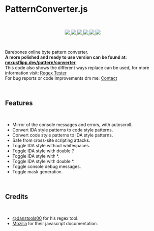 # PatternConverter.js

<br>

<p align="center"> 
     <a href="#" target="_blank"> <img src="https://img.shields.io/tokei/lines/github/Nexusflipp/PatternConverter.js"/> </a>
    <a href="#" target="_blank"> <img src="https://img.shields.io/github/issues/Nexusflipp/PatternConverter.js"/> </a>
    <a href="#" target="_blank"> <img src="https://img.shields.io/github/languages/top/Nexusflipp/PatternConverter.js"/> </a> 
    <a href="#" target="_blank"> <img src="https://img.shields.io/github/languages/count/Nexusflipp/PatternConverter.js"/> </a> 
    <a href="#" target="_blank"> <img src="https://img.shields.io/github/last-commit/Nexusflipp/PatternConverter.js"/> </a>  
    <a href="#" target="_blank"> <img src="https://img.shields.io/github/languages/code-size/Nexusflipp/PatternConverter.js"/> </a> 
</p>

<br>

Barebones online byte pattern converter.<br>
<b>A more polished and ready to use version can be found at: <a href="https://nexusflipp.dev/pattern/converter">nexusflipp.dev/pattern/converter</a></b><br>
This code also shows the different ways replace can be used, for more information visit: <a href="https://www.regextester.com">Regex Tester</a><br>
For bug reports or code improvements dm me: <a href="https://nexusflipp.dev/contact">Contact</a><br>

<br>

## Features

<br>

<ul>
  <li>Mirror of the console messages and errors, with autoscroll.</li>
  <li>Convert IDA style patterns to code style patterns.</li>
  <li>Convert code style patterns to IDA style patterns.</li>
  <li>Safe from cross-site scripting attacks.</li>
  <li>Toggle IDA style without whitespaces.</li>
  <li>Toggle IDA style with double ?</li>
  <li>Toggle IDA style with *.</li>
  <li>Toggle IDA style with double *.</li>
  <li>Toggle console debug messages.</li>
  <li>Toggle mask generation.</li>
</ul>

<br>

## Credits

<br>

<ul>
     <li><a href="https://www.danstools.com/">@danstools00</a> for his regex tool.</li>
     <li><a href="https://developer.mozilla.org/">Mozilla</a> for their javascript documentation.</li>
</ul>
